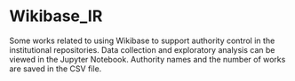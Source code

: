 # Wikibase_IR


Some works related to using Wikibase to support authority control in the institutional repositories. Data collection and exploratory analysis can be viewed in the Jupyter Notebook. Authority names and the number of works are saved in the CSV file.
